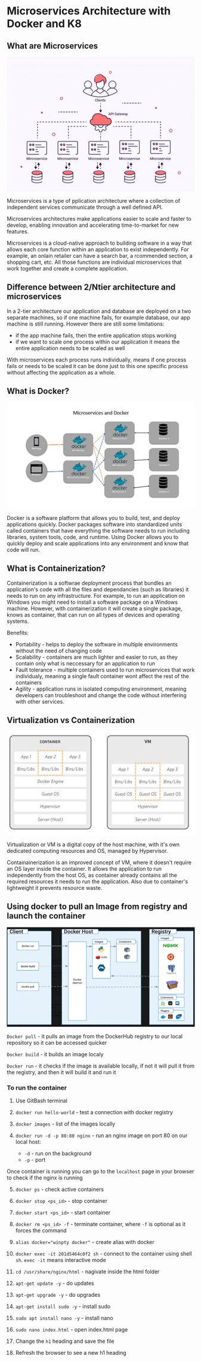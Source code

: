 # Microservices Architecture with Docker and K8

## What are Microservices

![Microservices diagram](resources/microservices_diagram.JPG)

Microservices is a type of pplication architecture where a collection of independent services communicate through a well defined API.

Microservices architectures make applications easier to scale and faster to develop, enabling innovation and accelerating time-to-market for new features.

Microservices is a cloud-native approach to building software in a way that allows each core function within an application to exist independently. For example, an onlain retailer can have a search bar, a rcommended section, a shopping cart, etc. All those functions are individual microservices that work together and create a complete application.

## Difference between 2/Ntier architecture and microservices 

In a 2-tier architecture our application and database are deployed on a two separate machines, so if one machine fails, for example database, our app machine is still running. However there are still some limitations: 

* if the app machine fails, then the entire application stops working
* if we want to scale one process within our application it means the entire application needs to be scaled as well

With microservices each process runs individually, means if one process fails or needs to be scaled it can be done just to this one specific process without affecting the application as a whole.

## What is Docker?

![Docker diagram](resources/docker_diagram.JPG)

Docker is a software platform that allows you to build, test, and deploy applications quickly. Docker packages software into standardized units called containers that have everything the software needs to run including libraries, system tools, code, and runtime. Using Docker allows you to quickly deploy and scale applications into any environment and know that code will run.

## What is Containerization?

Containerization is a softwrae deployment process that bundles an application's code with all the files and dependancies (such as libraries) it needs to run on any infrastructure. For example, to run an application on Windows you might need to install a software package on a Windows machine. However, with containerization it will create a single package, knows as container, that can run on all types of devices and operating systems.

Benefits:

* Portability - helps to deploy the software in multiple environments without the need of changing code
* Scalability - containers are much lighter and easier to run, as they contain only what is neccessary for an application to run
* Fault tolerance - multiple containers used to run microservices that work individualy, meaning a single fault container wont affect the rest of the containers
* Agility - application runs in isolated computing environment, meaning developers can troubleshoot and change the code without interfering with other services.

## Virtualization vs Containerization

![Container vs VM](resources/container_vs_vm.JPG)

Virtualization or VM is a digital copy of the host machine, with it's own dedicated computing resources and OS, managed by Hypervisor. 

Containainerization is an improved concept of VM, where it doesn't require an OS layer inside the container. It allows the application to run independently from the host OS, as container already contains all the required resources it needs to run the application. Also due to container's lightweight it prevents resource waste.



## Using docker to pull an Image from registry and launch the container

![Docker structure](resources/docker_structure.JPG)

`Docker pull` - it pulls an image from the DockerHub registry to our local repository so it can be accessed quicker

`Docker build` - it builds an image localy

`Docker run` - it checks if the image is available locally, if not it will pull it from the registry, and then it will build it and run it


### To run the container
1. Use GitBash terminal
2. `docker run hello-world` -  test a connection with docker registry

3. `docker images` - list of the images locally

4. `docker run -d -p 80:80 nginx` - run an nginx image on port 80 on our local host:
    * `-d` - run on the background
    * `-p` - port

Once container is running you can go to the `localhost` page in your browser to check if the nginx is running

5. `docker ps` - check active containers

6. `docker stop <ps_id>` - stop container

7. `docker start <ps_id>` - start container

8. `docker rm <ps_id> -f` - terminate container, where `-f` is optional as it forces the command

9. `alias docker="winpty docker"` - create alias with docker

10. `docker exec -it 201d5464c0f2 sh` - connect to the container using shell `sh`. `exec -it` means interactive mode

11. `cd /usr/share/nginx/html` - nagivate inside the html folder

12. `apt-get update -y` - do updates
13. `apt-get upgrade -y` - do upgrades
14. `apt-get install sudo -y` - install sudo
15. `sudo apt install nano -y` - install nano
16. `sudo nano index.html` - open index.html page
17. Change the `h1` heading and save the file
18. Refresh the browser to see a new h1 heading
